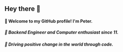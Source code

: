 ## Hey there 👋

#### 👀 Welcome to my GitHub profile! I'm Peter.

##### 🔭 Backend Engineer and Computer enthusiast since 11.
##### 🚀 Driving positive change in the world through code.
